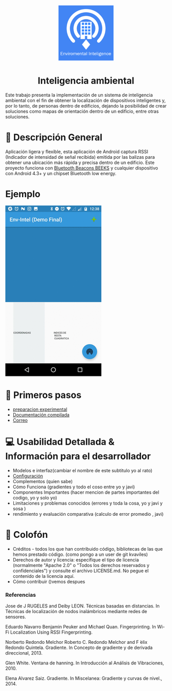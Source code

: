 
<H1 align = "center">
 <img src="https://github.com/EiderDiaz/Inteligencia-Ambiental/blob/master/img/Logo_InteligenciaAmbiental.png" width=172 height=172>
</H1>
<H1 align = "center">
   Inteligencia ambiental
</H1>

Este trabajo presenta la implementación de un sistema de inteligencia ambiental con el fin de obtener la localización de dispositivos inteligentes y, por lo tanto, de personas dentro de edificios, dejando la posibilidad de crear soluciones como mapas de orientación dentro de un edificio, entre otras soluciones. 

# :eyes: Descripción General
Aplicación ligera y flexible, esta aplicación de Android captura RSSI (Indicador de intensidad de señal recibida) emitida por las balizas para obtener una ubicación más rápida y precisa dentro de un edificio.
Este proyecto funciona con [Bluetooth Beacons BEEKS](https://github.com/EiderDiaz/Inteligencia-Ambiental/blob/master/Specs-iBEEK1.6.pdf)  y cualquier dispositivo con Android 4.3+ y un chipset Bluetooth low energy.

# Ejemplo

<img src="https://github.com/EiderDiaz/Inteligencia-Ambiental/blob/master/img/Uso_aplicacion.gif">

# :runner: Primeros pasos
- [preparacion experimental](https://github.com/EiderDiaz/Inteligencia-Ambiental/blob/master/Preparaci%C3%B3n%20experimental.md)
- [Documentación compilada](https://drive.google.com/open?id=0B_SXGEKN91UQOUJ1MzVOWWNlZHM)
-  <a href="mailto:eiderdiazm95@gmail.com"> Correo </a>



# :computer: Usabilidad Detallada & Información para el desarrollador
- Modelos e interfaz(cambiar el nombre de este subtitulo yo al rato)
- [Configuración](https://github.com/EiderDiaz/Inteligencia-Ambiental/blob/master/Configuraci%C3%B3nDetallada.md)
- Complementos (quien sabe)
- Cómo Funciona (gradientes y todo el coso entre yo y javi)
- Componentes Importantes (hacer mencion de partes importantes del codigo, yo y solo yo)
- Limitaciones y problemas conocidos (errores y toda la cosa, yo y javi y sosa )
- rendimiento y evaluación comparativa  (calculo de error promedio , javi)

# :closed_book: Colofón
- Créditos - todos los que han contribuido código, bibliotecas de las que hemos prestado código. (como pongo a un user de git kvaviles)
- Derechos de autor y licencia: especifique el tipo de licencia (normalmente "Apache 2.0" o "Todos los derechos reservados y confidenciales") y consulte el archivo LICENSE.md. No pegue el contenido de la licencia aquí.
- Cómo contribuir ()vemos despues
### Referencias
Jose de J RUGELES and Deiby LEON. Técnicas basadas en distancias. In Técnicas de
localización de nodos inalámbricos mediante redes de sensores.

 Eduardo Navarro Benjamin Peuker and Michael Quan. Fingerprinting. In Wi-Fi Localization Using RSSI Fingerprinting.

 Norberto Redondo Melchor Roberto C. Redondo Melchor and F ́elix Redondo Quintela.
Gradiente. In Concepto de gradiente y de derivada direccional, 2013.

 Glen White. Ventana de hanning. In Introducción al Análisis de Vibraciones, 2010.
 
 Elena Alvarez Saiz. Gradiente. In  ́Miscelanea: Gradiente y curvas de nivel., 2014.
